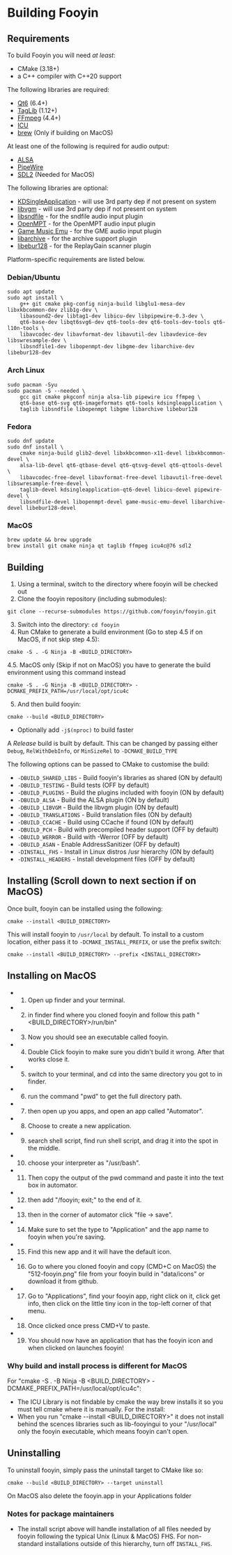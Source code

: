 # Building Fooyin

## Requirements

To build Fooyin you will need *at least*:

- CMake (3.18+)
- a C++ compiler with C++20 support

The following libraries are required:

* [Qt6](https://www.qt.io) (6.4+)
* [TagLib](https://taglib.org) (1.12+)
* [FFmpeg](https://ffmpeg.org) (4.4+)
* [ICU](https://icu.unicode.org/)
* [brew](https://brew.sh) (Only if building on MacOS)

At least one of the following is required for audio output:

* [ALSA](https://alsa-project.org)
* [PipeWire](https://pipewire.org)
* [SDL2](https://www.libsdl.org) (Needed for MacOS)

The following libraries are optional:
* [KDSingleApplication](https://github.com/KDAB/KDSingleApplication) - will use 3rd party dep if not present on system
* [libvgm](https://github.com/ValleyBell/libvgm) - will use 3rd party dep if not present on system
* [libsndfile](https://libsndfile.github.io/libsndfile) - for the sndfile audio input plugin
* [OpenMPT](https://lib.openmpt.org/libopenmpt) - for the OpenMPT audio input plugin
* [Game Music Emu](https://github.com/libgme/game-music-emu) - for the GME audio input plugin
* [libarchive](https://www.libarchive.org) - for the archive support plugin
* [libebur128](https://github.com/jiixyj/libebur128) - for the ReplayGain scanner plugin

Platform-specific requirements are listed below.

### Debian/Ubuntu

```
sudo apt update
sudo apt install \
    g++ git cmake pkg-config ninja-build libglu1-mesa-dev libxkbcommon-dev zlib1g-dev \
    libasound2-dev libtag1-dev libicu-dev libpipewire-0.3-dev \
    qt6-base-dev libqt6svg6-dev qt6-tools-dev qt6-tools-dev-tools qt6-l10n-tools \
    libavcodec-dev libavformat-dev libavutil-dev libavdevice-dev libswresample-dev \
    libsndfile1-dev libopenmpt-dev libgme-dev libarchive-dev libebur128-dev
```

### Arch Linux

```
sudo pacman -Syu
sudo pacman -S --needed \
    gcc git cmake pkgconf ninja alsa-lib pipewire icu ffmpeg \
    qt6-base qt6-svg qt6-imageformats qt6-tools kdsingleapplication \
    taglib libsndfile libopenmpt libgme libarchive libebur128
```

### Fedora

```
sudo dnf update
sudo dnf install \
    cmake ninja-build glib2-devel libxkbcommon-x11-devel libxkbcommon-devel \
    alsa-lib-devel qt6-qtbase-devel qt6-qtsvg-devel qt6-qttools-devel \
    libavcodec-free-devel libavformat-free-devel libavutil-free-devel libswresample-free-devel \
    taglib-devel kdsingleapplication-qt6-devel libicu-devel pipewire-devel \
    libsndfile-devel libopenmpt-devel game-music-emu-devel libarchive-devel libebur128-devel
```

### MacOS

```
brew update && brew upgrade
brew install git cmake ninja qt taglib ffmpeg icu4c@76 sdl2
```

## Building

1. Using a terminal, switch to the directory where fooyin will be checked out
2. Clone the fooyin repository (including submodules):

```
git clone --recurse-submodules https://github.com/fooyin/fooyin.git
```

3. Switch into the directory: `cd fooyin`
4. Run CMake to generate a build environment (Go to step 4.5 if on MacOS, if not skip step 4.5):

```
cmake -S . -G Ninja -B <BUILD_DIRECTORY>
```

4.5. MacOS only (Skip if not on MacOS)
you have to generate the build environment using this command instead

```
cmake -S . -G Ninja -B <BUILD_DIRECTORY> -DCMAKE_PREFIX_PATH=/usr/local/opt/icu4c
```

5. And then build fooyin:

```
cmake --build <BUILD_DIRECTORY>
```

* Optionally add `-j$(nproc)` to build faster

A *Release* build is built by default. This can be changed by passing either
`Debug`, `RelWithDebInfo`, or `MinSizeRel` to `-DCMAKE_BUILD_TYPE`

The following options can be passed to CMake to customise the build:

* `-DBUILD_SHARED_LIBS` - Build fooyin's libraries as shared (ON by default)
* `-DBUILD_TESTING` - Build tests (OFF by default)
* `-DBUILD_PLUGINS` - Build the plugins included with fooyin (ON by default)
* `-DBUILD_ALSA` - Build the ALSA plugin (ON by default)
* `-DBUILD_LIBVGM` - Build the libvgm plugin (ON by default)
* `-DBUILD_TRANSLATIONS` - Build translation files (ON by default)
* `-DBUILD_CCACHE` - Build using CCache if found (ON by default)
* `-DBUILD_PCH` - Build with precompiled header support (OFF by default)
* `-DBUILD_WERROR` - Build with -Werror (OFF by default)
* `-DBUILD_ASAN` - Enable AddressSanitizer (OFF by default)
* `-DINSTALL_FHS` - Install in Linux distros /usr hierarchy (ON by default)
* `-DINSTALL_HEADERS` - Install development files (OFF by default)

## Installing (Scroll down to next section if on MacOS)

Once built, fooyin can be installed using the following:

```
cmake --install <BUILD_DIRECTORY>
```

This will install fooyin to `/usr/local` by default.
To install to a custom location, either pass it to `-DCMAKE_INSTALL_PREFIX`, or
use the prefix switch:

```
cmake --install <BUILD_DIRECTORY> --prefix <INSTALL_DIRECTORY>
```

## Installing on MacOS
* 1. Open up finder and your terminal.
* 2. in finder find where you cloned fooyin and follow this path "<BUILD_DIRECTORY>/run/bin"
* 3. Now you should see an executable called fooyin.
* 4. Double Click fooyin to make sure you didn't build it wrong. After that works close it.
* 5. switch to your terminal, and cd into the same directory you got to in finder.
* 6. run the command "pwd" to get the full directory path.
* 7. then open up you apps, and open an app called "Automator".
* 8. Choose to create a new application.
* 9. search shell script, find run shell script, and drag it into the spot in the middle.
* 10. choose your interpreter as "/usr/bash".
* 11. Then copy the output of the pwd command and paste it into the text box in automator.
* 12. then add "/fooyin; exit;" to the end of it.
* 13. then in the corner of automator click "file -> save".
* 14. Make sure to set the type to "Application" and the app name to fooyin when you're saving.
* 15. Find this new app and it will have the default icon.
* 16. Go to where you cloned fooyin and copy (CMD+C on MacOS) the "512-fooyin.png" file from your fooyin build in "data/icons" or download it from github.
* 17. Go to "Applications", find your fooyin app, right click on it, click get info, then click on the little tiny icon in the top-left corner of that menu.
* 18. Once clicked once press CMD+V to paste.
* 19. You should now have an application that has the fooyin icon and when clicked on launches fooyin!

### Why build and install process is different for MacOS
For "cmake -S . -B Ninja -B <BUILD_DIRECTORY> -DCMAKE_PREFIX_PATH=/usr/local/opt/icu4c":
  - The ICU Library is not findable by cmake the way brew installs it so you must tell cmake where it is manually.
For the install:
  - When you run "cmake --install <BUILD_DIRECTORY>" it does not install behind the scences libraries such as lib-fooyingui to your "/usr/local" only the fooyin executable, which means fooyin can't open.

## Uninstalling

To uninstall fooyin, simply pass the uninstall target to CMake like so:

```
cmake --build <BUILD_DIRECTORY> --target uninstall
```

On MacOS also delete the fooyin.app in your Applications folder

### Notes for package maintainers

* The install script above will handle installation of all files needed by fooyin following the typical Unix (Linux & MacOS) FHS.
For non-standard installations outside of this hierarchy, turn off `INSTALL_FHS`.
